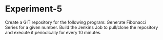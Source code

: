 # Experiment-5

Create a GIT repository for the following program: Generate Fibonacci Series for a given number. Build the Jenkins Job to pull/clone the repository and execute it periodically for every 10 minutes.
